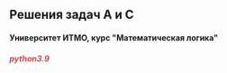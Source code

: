 <h2>Решения задач А и С</h2>
<h4>Университет ИТМО, курс "Математическая логика"</h4>
<h4><i><span style='color:#DD4444'>python3.9</span></i></h4>